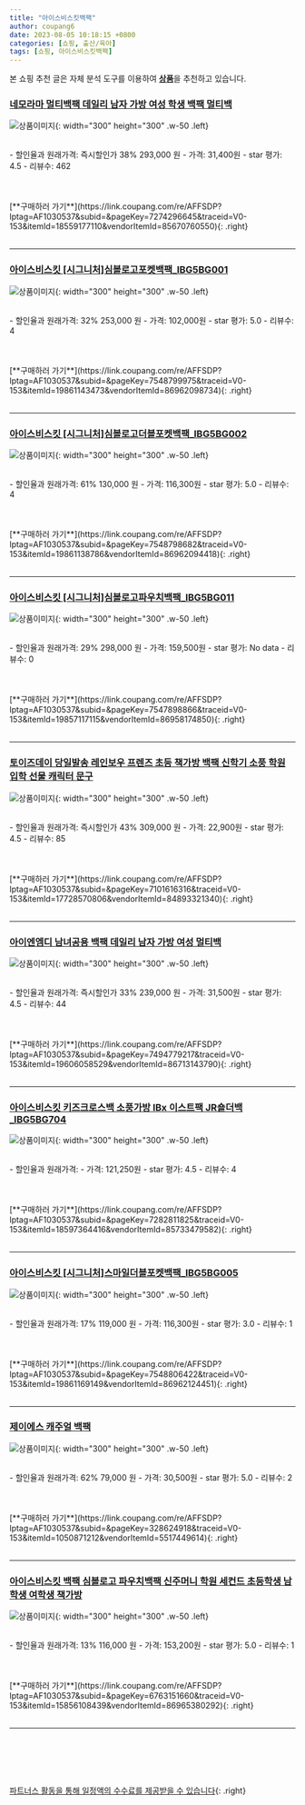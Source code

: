 ```yaml
---
title: "아이스비스킷백팩"
author: coupang6
date: 2023-08-05 10:18:15 +0800
categories: [쇼핑, 출산/육아]
tags: [쇼핑, 아이스비스킷백팩]
---
```


본 쇼핑 추천 글은 자체 분석 도구를 이용하여 [**상품**](https://link.coupang.com/a/bao1ui)을 추천하고 있습니다.

### [네모라마 멀티백팩 데일리 남자 가방 여성 학생 백팩 멀티백](https://link.coupang.com/re/AFFSDP?lptag=AF1030537&subid=&pageKey=7274296645&traceid=V0-153&itemId=18559177110&vendorItemId=85670760550)

![상품이미지](https://thumbnail10.coupangcdn.com/thumbnails/remote/230x230ex/image/vendor_inventory/90ac/20d04eaaa72239087f8991f5e4b38dbb8dad785d23c862f86779ae0b6cf2.jpg){: width="300" height="300" .w-50 .left}


<br>
- 할인율과 원래가격: 즉시할인가 38%  293,000   원
- 가격: 31,400원
- star 평가: 4.5
- 리뷰수: 462
<br>
<br>
<br>
<br>
[**구매하러 가기**](https://link.coupang.com/re/AFFSDP?lptag=AF1030537&subid=&pageKey=7274296645&traceid=V0-153&itemId=18559177110&vendorItemId=85670760550){: .right}
<br>
<br>

---

### [아이스비스킷 [시그니처]심볼로고포켓백팩_IBG5BG001](https://link.coupang.com/re/AFFSDP?lptag=AF1030537&subid=&pageKey=7548799975&traceid=V0-153&itemId=19861143473&vendorItemId=86962098734)

![상품이미지](https://thumbnail6.coupangcdn.com/thumbnails/remote/230x230ex/image/vendor_inventory/c107/f7b61062d13024cfb776f8a98198b3166a94719a74ec2085d06dae2566b4.jpg){: width="300" height="300" .w-50 .left}


<br>
- 할인율과 원래가격: 32%  253,000   원
- 가격: 102,000원
- star 평가: 5.0
- 리뷰수: 4
<br>
<br>
<br>
<br>
[**구매하러 가기**](https://link.coupang.com/re/AFFSDP?lptag=AF1030537&subid=&pageKey=7548799975&traceid=V0-153&itemId=19861143473&vendorItemId=86962098734){: .right}
<br>
<br>

---

### [아이스비스킷 [시그니처]심볼로고더블포켓백팩_IBG5BG002](https://link.coupang.com/re/AFFSDP?lptag=AF1030537&subid=&pageKey=7548798682&traceid=V0-153&itemId=19861138786&vendorItemId=86962094418)

![상품이미지](https://thumbnail8.coupangcdn.com/thumbnails/remote/230x230ex/image/vendor_inventory/60e7/03fa33dc0b689488d9ca733683b15d458627becb6fc94dcfcae6f05541b4.jpg){: width="300" height="300" .w-50 .left}


<br>
- 할인율과 원래가격: 61%  130,000   원
- 가격: 116,300원
- star 평가: 5.0
- 리뷰수: 4
<br>
<br>
<br>
<br>
[**구매하러 가기**](https://link.coupang.com/re/AFFSDP?lptag=AF1030537&subid=&pageKey=7548798682&traceid=V0-153&itemId=19861138786&vendorItemId=86962094418){: .right}
<br>
<br>

---

### [아이스비스킷 [시그니처]심볼로고파우치백팩_IBG5BG011](https://link.coupang.com/re/AFFSDP?lptag=AF1030537&subid=&pageKey=7547898866&traceid=V0-153&itemId=19857117115&vendorItemId=86958174850)

![상품이미지](https://thumbnail8.coupangcdn.com/thumbnails/remote/230x230ex/image/vendor_inventory/36d1/040ad1b1eb1ca228829b3a8138f334a0323441722fbefa3c222cdfb5d8af.jpg){: width="300" height="300" .w-50 .left}


<br>
- 할인율과 원래가격: 29%  298,000   원
- 가격: 159,500원
- star 평가: No data
- 리뷰수: 0
<br>
<br>
<br>
<br>
[**구매하러 가기**](https://link.coupang.com/re/AFFSDP?lptag=AF1030537&subid=&pageKey=7547898866&traceid=V0-153&itemId=19857117115&vendorItemId=86958174850){: .right}
<br>
<br>

---

### [토이즈데이 당일발송 레인보우 프렌즈 초등 책가방 백팩 신학기 소풍 학원 입학 선물 캐릭터 문구](https://link.coupang.com/re/AFFSDP?lptag=AF1030537&subid=&pageKey=7101616316&traceid=V0-153&itemId=17728570806&vendorItemId=84893321340)

![상품이미지](https://thumbnail8.coupangcdn.com/thumbnails/remote/230x230ex/image/vendor_inventory/9f84/0472e5eb44052a45cf7dd3c786c0fb63fe2495e4d8cf786e91c0bef3fd64.jpg){: width="300" height="300" .w-50 .left}


<br>
- 할인율과 원래가격: 즉시할인가 43%  309,000   원
- 가격: 22,900원
- star 평가: 4.5
- 리뷰수: 85
<br>
<br>
<br>
<br>
[**구매하러 가기**](https://link.coupang.com/re/AFFSDP?lptag=AF1030537&subid=&pageKey=7101616316&traceid=V0-153&itemId=17728570806&vendorItemId=84893321340){: .right}
<br>
<br>

---

### [아이엔엠디 남녀공용 백팩 데일리 남자 가방 여성 멀티백](https://link.coupang.com/re/AFFSDP?lptag=AF1030537&subid=&pageKey=7494779217&traceid=V0-153&itemId=19606058529&vendorItemId=86713143790)

![상품이미지](https://thumbnail10.coupangcdn.com/thumbnails/remote/230x230ex/image/vendor_inventory/ab8e/6600c348859d4bd0df734fe2574c9439226619273305638bb8bb4a8bbb62.jpg){: width="300" height="300" .w-50 .left}


<br>
- 할인율과 원래가격: 즉시할인가 33%  239,000   원
- 가격: 31,500원
- star 평가: 4.5
- 리뷰수: 44
<br>
<br>
<br>
<br>
[**구매하러 가기**](https://link.coupang.com/re/AFFSDP?lptag=AF1030537&subid=&pageKey=7494779217&traceid=V0-153&itemId=19606058529&vendorItemId=86713143790){: .right}
<br>
<br>

---

### [아이스비스킷 키즈크로스백 소풍가방 IBx 이스트팩 JR숄더백_IBG5BG704](https://link.coupang.com/re/AFFSDP?lptag=AF1030537&subid=&pageKey=7282811825&traceid=V0-153&itemId=18597364416&vendorItemId=85733479582)

![상품이미지](https://thumbnail6.coupangcdn.com/thumbnails/remote/230x230ex/image/vendor_inventory/af1c/5f4a589b16352e7e7f9c3c0cc8a0e0841f19f17e21a7d7f23eab8a187cce.png){: width="300" height="300" .w-50 .left}


<br>
- 할인율과 원래가격: 
- 가격: 121,250원
- star 평가: 4.5
- 리뷰수: 4
<br>
<br>
<br>
<br>
[**구매하러 가기**](https://link.coupang.com/re/AFFSDP?lptag=AF1030537&subid=&pageKey=7282811825&traceid=V0-153&itemId=18597364416&vendorItemId=85733479582){: .right}
<br>
<br>

---

### [아이스비스킷 [시그니처]스마일더블포켓백팩_IBG5BG005](https://link.coupang.com/re/AFFSDP?lptag=AF1030537&subid=&pageKey=7548806422&traceid=V0-153&itemId=19861169149&vendorItemId=86962124451)

![상품이미지](https://thumbnail10.coupangcdn.com/thumbnails/remote/230x230ex/image/vendor_inventory/5950/27a538f84e0e5f2de9662fbff399e4443991fdc9dc005b3464a1920d0bbe.jpg){: width="300" height="300" .w-50 .left}


<br>
- 할인율과 원래가격: 17%  119,000   원
- 가격: 116,300원
- star 평가: 3.0
- 리뷰수: 1
<br>
<br>
<br>
<br>
[**구매하러 가기**](https://link.coupang.com/re/AFFSDP?lptag=AF1030537&subid=&pageKey=7548806422&traceid=V0-153&itemId=19861169149&vendorItemId=86962124451){: .right}
<br>
<br>

---

### [제이에스 캐주얼 백팩](https://link.coupang.com/re/AFFSDP?lptag=AF1030537&subid=&pageKey=328624918&traceid=V0-153&itemId=1050871212&vendorItemId=5517449614)

![상품이미지](https://thumbnail8.coupangcdn.com/thumbnails/remote/230x230ex/image/vendor_inventory/5291/a98f7e15162a0d98033eee14fe0ff02a68d3db7d4cb9d7fa16b286f6d50d.jpg){: width="300" height="300" .w-50 .left}


<br>
- 할인율과 원래가격: 62%  79,000   원
- 가격: 30,500원
- star 평가: 5.0
- 리뷰수: 2
<br>
<br>
<br>
<br>
[**구매하러 가기**](https://link.coupang.com/re/AFFSDP?lptag=AF1030537&subid=&pageKey=328624918&traceid=V0-153&itemId=1050871212&vendorItemId=5517449614){: .right}
<br>
<br>

---

### [아이스비스킷 백팩 심볼로고 파우치백팩 신주머니 학원 세컨드 초등학생 남학생 여학생 책가방](https://link.coupang.com/re/AFFSDP?lptag=AF1030537&subid=&pageKey=6763151660&traceid=V0-153&itemId=15856108439&vendorItemId=86965380292)

![상품이미지](https://thumbnail9.coupangcdn.com/thumbnails/remote/230x230ex/image/vendor_inventory/f33f/d399d116cebebbc2bc349d603b566fa93150a240163b5e468bbc1ad418f6.jpg){: width="300" height="300" .w-50 .left}


<br>
- 할인율과 원래가격: 13%  116,000   원
- 가격: 153,200원
- star 평가: 5.0
- 리뷰수: 1
<br>
<br>
<br>
<br>
[**구매하러 가기**](https://link.coupang.com/re/AFFSDP?lptag=AF1030537&subid=&pageKey=6763151660&traceid=V0-153&itemId=15856108439&vendorItemId=86965380292){: .right}
<br>
<br>

---
<br><br><br><br><br> [파트너스 활동을 통해 일정액의 수수료를 제공받을 수 있습니다](https://link.coupang.com/a/bao1ui){: .right}
